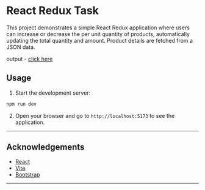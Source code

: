 # React Redux Task


This project demonstrates a simple React Redux application where users can increase or decrease the per unit quantity of products, automatically updating the total quantity and amount. Product details are fetched from a JSON data.

output - [click here]()

## Usage

1. Start the development server:

```bash
npm run dev
```

2. Open your browser and go to `http://localhost:5173` to see the application.

---

## Acknowledgements

- [React](https://reactjs.org/)
- [Vite](https://vitejs.dev)
- [Bootstrap](https://getbootstrap.com/)

---
